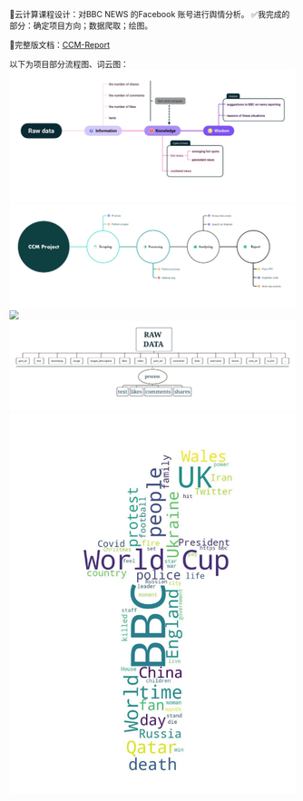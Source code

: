 📖云计算课程设计：对BBC NEWS 的Facebook 账号进行舆情分析。
✅我完成的部分：确定项目方向；数据爬取；绘图。

📄完整版文档：[CCM-Report](https://alexrao02.github.io/web/ccm.pdf)

以下为项目部分流程图、词云图：
![](https://raw.githubusercontent.com/alexrao02/ImageHost/main/%E6%95%B0%E6%8D%AE%E5%A4%84%E7%90%86%E8%BF%87%E7%A8%8B.jpg)
![](https://raw.githubusercontent.com/alexrao02/ImageHost/main/%E5%B7%A5%E4%BD%9C%E6%B5%81%E7%A8%8B.jpg)
![](https://raw.githubusercontent.com/alexrao02/ImageHost/main/venn%E5%9B%BE.png)
![](https://raw.githubusercontent.com/alexrao02/ImageHost/main/%E6%95%B0%E6%8D%AE%E6%B8%85%E6%B4%97.jpg)
![](https://raw.githubusercontent.com/alexrao02/ImageHost/main/%E8%AF%8D%E4%BA%91%E5%9B%BE.jpg)
